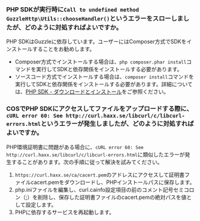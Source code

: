 ### PHP SDKが実行時に`Call to undefined method GuzzleHttp\Utils::chooseHandler()`というエラーをスローしましたが、どのように対処すればよいですか。


PHP SDKはGuzzleに依存しています。ユーザーにはComposer方式でSDKをインストールすることをお勧めします。
- Composer方式でインストールする場合は、`php composer.phar install`コマンドを実行してSDKと依存関係をインストールする必要があります。
- ソースコード方式でインストールする場合は、`composer install`コマンドを実行してSDKと依存関係をインストールする必要があります。詳細については、[PHP SDK - ダウンロードとインストール](https://intl.cloud.tencent.com/document/product/436/12266)をご参照ください。


### COSでPHP SDKにアクセスしてファイルをアップロードする際に、`cURL error 60: See http://curl.haxx.se/libcurl/c/libcurl-errors.html`というエラーが発生しましたが、どのように対処すればよいですか。

PHP環境証明書に問題がある場合に、`cURL error 60: See http://curl.haxx.se/libcurl/c/libcurl-errors.html`に類似したエラーが発生することがあります。次の手順に従って解決を試みてください。

1. `https://curl.haxx.se/ca/cacert.pem`のアドレスにアクセスして証明書ファイルcacert.pemをダウンロードし、PHPインストールパスに保存します。
2. php.iniファイルを編集し、curl.cainfo設定項目の前のコメント記号セミコロン（;）を削除し、保存した証明書ファイルのcacert.pemの絶対パスを値として設定します。
3. PHPに依存するサービスを再起動します。

